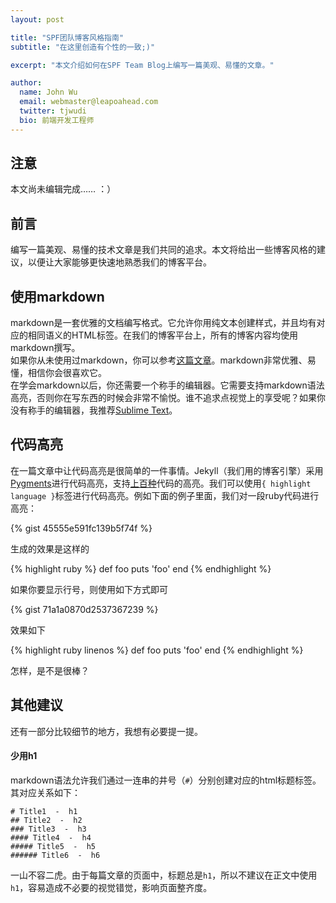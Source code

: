 ```yaml
---
layout: post

title: "SPF团队博客风格指南"
subtitle: "在这里创造有个性的一致;)"

excerpt: "本文介绍如何在SPF Team Blog上编写一篇美观、易懂的文章。"

author:
  name: John Wu
  email: webmaster@leapoahead.com
  twitter: tjwudi
  bio: 前端开发工程师
---
```


## 注意
本文尚未编辑完成…… ：）

## 前言
编写一篇美观、易懂的技术文章是我们共同的追求。本文将给出一些博客风格的建议，以便让大家能够更快速地熟悉我们的博客平台。  

## 使用markdown
markdown是一套优雅的文档编写格式。它允许你用纯文本创建样式，并且均有对应的相同语义的HTML标签。在我们的博客平台上，所有的博客内容均使用markdown撰写。  
如果你从未使用过markdown，你可以参考[这篇文章](http://publish.illinois.edu/commonsknowledge/2014/01/23/getting-started-with-markdown/)。markdown非常优雅、易懂，相信你会很喜欢它。  
在学会markdown以后，你还需要一个称手的编辑器。它需要支持markdown语法高亮，否则你在写东西的时候会非常不愉悦。谁不追求点视觉上的享受呢？如果你没有称手的编辑器，我推荐[Sublime Text](http://www.sublimetext.com/)。

## 代码高亮
在一篇文章中让代码高亮是很简单的一件事情。Jekyll（我们用的博客引擎）采用[Pygments](http://pygments.org/)进行代码高亮，支持[上百种](http://pygments.org/languages/)代码的高亮。我们可以使用`{ highlight language }`标签进行代码高亮。例如下面的例子里面，我们对一段ruby代码进行高亮：

{% gist 45555e591fc139b5f74f %}

生成的效果是这样的

{% highlight ruby %}
    def foo
      puts 'foo'
    end
{% endhighlight %}

如果你要显示行号，则使用如下方式即可

{% gist 71a1a0870d2537367239 %}

效果如下

{% highlight ruby linenos %}
    def foo
      puts 'foo'
    end
{% endhighlight %}

怎样，是不是很棒？

## 其他建议
还有一部分比较细节的地方，我想有必要提一提。

#### 少用h1
markdown语法允许我们通过一连串的井号（`#`）分别创建对应的html标题标签。其对应关系如下：  

    # Title1  -  h1
    ## Title2  -  h2
    ### Title3  -  h3
    #### Title4  -  h4
    ##### Title5  -  h5
    ###### Title6  -  h6

一山不容二虎。由于每篇文章的页面中，标题总是`h1`，所以不建议在正文中使用`h1`，容易造成不必要的视觉错觉，影响页面整齐度。  